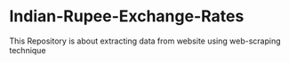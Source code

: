 # Indian-Rupee-Exchange-Rates
This Repository is about extracting data from website using web-scraping technique
